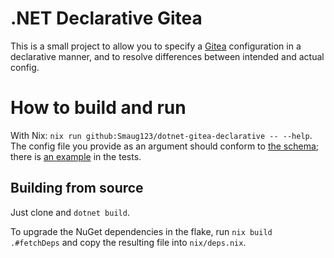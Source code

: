 # .NET Declarative Gitea

This is a small project to allow you to specify a [Gitea](https://github.com/go-gitea/) configuration in a declarative manner, and to resolve differences between intended and actual config.

# How to build and run

With Nix: `nix run github:Smaug123/dotnet-gitea-declarative -- --help`.
The config file you provide as an argument should conform to [the schema](./Gitea.Declarative.Lib/GiteaConfig.schema.json); there is [an example](./Gitea.Declarative.Test/GiteaConfig.json) in the tests.

## Building from source

Just clone and `dotnet build`.

To upgrade the NuGet dependencies in the flake, run `nix build .#fetchDeps` and copy the resulting file into `nix/deps.nix`.
